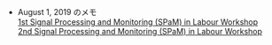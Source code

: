 * August 1, 2019 のメモ  
[1st Signal Processing and Monitoring (SPaM) in Labour Workshop](http://users.ox.ac.uk/~ndog0178/program.htm)  
[2nd Signal Processing and Monitoring (SPaM) in Labour Workshop](http://users.ox.ac.uk/~ndog0178/CTGchallenge2017.htm)
